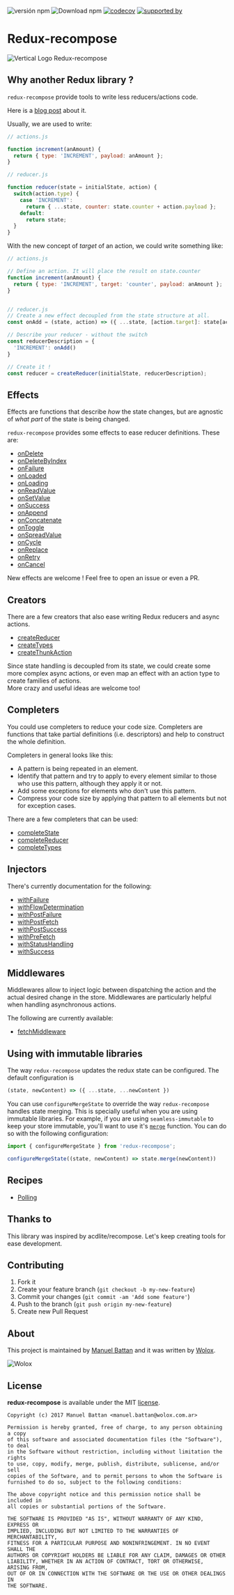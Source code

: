 
![versión npm](https://img.shields.io/npm/v/redux-recompose.svg?color=68d5f7)
![Download npm](https://img.shields.io/npm/dw/redux-recompose.svg?color=7551bb)
[![codecov](https://codecov.io/gh/Wolox/redux-recompose/branch/master/graph/badge.svg)](https://codecov.io/gh/Wolox/redux-recompose)
[![supported by](https://img.shields.io/badge/supported%20by-Wolox.💗-blue.svg)](https://www.wolox.com.ar/)
# Redux-recompose  
![Vertical Logo Redux-recompose](./logo/images/Redux_vertical_small@2x.png)

## Why another Redux library ?

`redux-recompose` provide tools to write less reducers/actions code.

Here is a [blog post](https://medium.com/wolox-driving-innovation/932e746b0198) about it.

Usually, we are used to write:

```js
// actions.js

function increment(anAmount) {
  return { type: 'INCREMENT', payload: anAmount };
}

// reducer.js

function reducer(state = initialState, action) {
  switch(action.type) {
    case 'INCREMENT':
      return { ...state, counter: state.counter + action.payload };
    default:
      return state;
  }
}
```

With the new concept of _target_ of an action, we could write something like:

```js
// actions.js

// Define an action. It will place the result on state.counter
function increment(anAmount) {
  return { type: 'INCREMENT', target: 'counter', payload: anAmount };
}


// reducer.js
// Create a new effect decoupled from the state structure at all.
const onAdd = (state, action) => ({ ...state, [action.target]: state[action.target] + action.payload });

// Describe your reducer - without the switch
const reducerDescription = {
  'INCREMENT': onAdd()
}

// Create it !
const reducer = createReducer(initialState, reducerDescription);
```

## Effects

Effects are functions that describe _how_ the state changes, but are agnostic of _what part_
of the state is being changed.

`redux-recompose` provides some effects to ease reducer definitions. These are:

- [onDelete](./src/effects/onDelete/)
- [onDeleteByIndex](./src/effects/onDeleteByIndex/)
- [onFailure](./src/effects/onFailure/)
- [onLoaded](./src/effects/onLoaded/)
- [onLoading](./src/effects/onLoading/)
- [onReadValue](./src/effects/onReadValue/)
- [onSetValue](./src/effects/onSetValue/)
- [onSuccess](./src/effects/onSuccess/)
- [onAppend](./src/effects/onAppend/)
- [onConcatenate](./src/effects/onConcatenate/)
- [onToggle](./src/effects/onToggle/)
- [onSpreadValue](./src/effects/onSpreadValue/)
- [onCycle](./src/effects/onCycle/)
- [onReplace](./src/effects/onReplace/)
- [onRetry](./src/effects/onRetry/)
- [onCancel](./src/effects/onCancel/)

New effects are welcome ! Feel free to open an issue or even a PR.

## Creators

There are a few creators that also ease writing Redux reducers and async actions.

- [createReducer](./src/creators/createReducer/)
- [createTypes](./src/creators/createTypes/)
- [createThunkAction](./src/creators/createThunkAction/)

Since state handling is decoupled from its state, we could create some more complex async actions, or even map an effect with an action type to create families of actions.  
More crazy and useful ideas are welcome too!

## Completers

You could use completers to reduce your code size. Completers are functions that take
partial definitions (i.e. descriptors) and help to construct the whole definition.

Completers in general looks like this:

- A pattern is being repeated in an element.
- Identify that pattern and try to apply to every element similar to those who use this pattern, although they apply it or not.
- Add some exceptions for elements who don't use this pattern.
- Compress your code size by applying that pattern to all elements but not for exception cases.

There are a few completers that can be used:

- [completeState](./src/completers/completeState/)
- [completeReducer](./src/completers/completeReducer/)
- [completeTypes](./src/completers/completeTypes/)

## Injectors

There's currently documentation for the following:

- [withFailure](./src/injections/withFailure/)
- [withFlowDetermination](./src/injections/withFlowDetermination/)
- [withPostFailure](./src/injections/withPostFailure/)
- [withPostFetch](./src/injections/withPostFetch/)
- [withPostSuccess](./src/injections/withPostSuccess/)
- [withPreFetch](./src/injections/withPreFetch/)
- [withStatusHandling](./src/injections/withStatusHandling/)
- [withSuccess](./src/injections/withSuccess/)

## Middlewares

Middlewares allow to inject logic between dispatching the action and the actual desired change in the store. Middlewares are particularly helpful when handling asynchronous actions.

The following are currently available:

- [fetchMiddleware](./src/middlewares/)

## Using with immutable libraries

The way `redux-recompose` updates the redux state can be configured. The default configuration is

```js
(state, newContent) => ({ ...state, ...newContent })
```

You can use `configureMergeState` to override the way `redux-recompose` handles state merging. This is specially useful when you are using immutable libraries.
For example, if you are using `seamless-immutable` to keep your store immutable, you'll want to use it's [`merge`](https://github.com/rtfeldman/seamless-immutable#merge) function. You can do so with the following configuration:

```js
import { configureMergeState } from 'redux-recompose';

configureMergeState((state, newContent) => state.merge(newContent))
```

## Recipes

- [Polling](./recipes/POLLING.md)

## Thanks to

This library was inspired by acdlite/recompose. Let's keep creating tools for ease development.

## Contributing

1. Fork it
2. Create your feature branch (`git checkout -b my-new-feature`)
3. Commit your changes (`git commit -am 'Add some feature'`)
4. Push to the branch (`git push origin my-new-feature`)
5. Create new Pull Request

## About

This project is maintained by [Manuel Battan](https://github.com/mvbattan) and it was written by [Wolox](http://www.wolox.com.ar).

![Wolox](https://raw.githubusercontent.com/Wolox/press-kit/master/logos/logo_banner.png)

## License

**redux-recompose** is available under the MIT [license](LICENSE).

    Copyright (c) 2017 Manuel Battan <manuel.battan@wolox.com.ar>

    Permission is hereby granted, free of charge, to any person obtaining a copy
    of this software and associated documentation files (the "Software"), to deal
    in the Software without restriction, including without limitation the rights
    to use, copy, modify, merge, publish, distribute, sublicense, and/or sell
    copies of the Software, and to permit persons to whom the Software is
    furnished to do so, subject to the following conditions:

    The above copyright notice and this permission notice shall be included in
    all copies or substantial portions of the Software.

    THE SOFTWARE IS PROVIDED "AS IS", WITHOUT WARRANTY OF ANY KIND, EXPRESS OR
    IMPLIED, INCLUDING BUT NOT LIMITED TO THE WARRANTIES OF MERCHANTABILITY,
    FITNESS FOR A PARTICULAR PURPOSE AND NONINFRINGEMENT. IN NO EVENT SHALL THE
    AUTHORS OR COPYRIGHT HOLDERS BE LIABLE FOR ANY CLAIM, DAMAGES OR OTHER
    LIABILITY, WHETHER IN AN ACTION OF CONTRACT, TORT OR OTHERWISE, ARISING FROM,
    OUT OF OR IN CONNECTION WITH THE SOFTWARE OR THE USE OR OTHER DEALINGS IN
    THE SOFTWARE.
